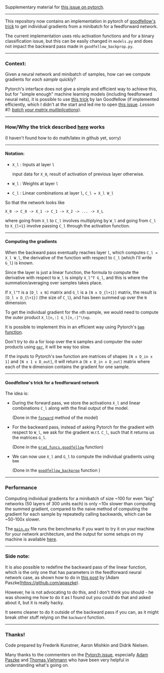 Supplementary material for [this issue on pytorch](https://github.com/pytorch/pytorch/issues/7786).

---

This repository now contains an implementation in pytorch of [goodfellow's trick](https://arxiv.org/pdf/1510.01799.pdf) to get individual gradients from a minibatch for a feedforward network.

The current implementation uses relu activation functions and for a binary classification issue, but this can be easily changed in `models.py` and does not impact the backward pass made in `goodfellow_backprop.py`.

---

### Context:

Given a neural network and minibatch of samples, how can we compute gradients for _each sample_ quickly?

Pytorch's interface does not give a simple and efficient way to achieve this, but for "simple enough" machine learning models (including feedforward neural nets), it is possible to use [this trick](https://arxiv.org/pdf/1510.01799.pdf) by Ian Goodfellow (if implemented efficiently, which I didn't at the start and led me to open [this issue](). _Lesson #1: [batch your matrix multiplications](https://pytorch.org/docs/master/torch.html#torch.bmm)_).

---

### How/Why the trick described [here](https://arxiv.org/pdf/1510.01799.pdf) works

(I haven't found how to do math/latex in github yet, sorry)

---

#### Notation:

* `X_l` : Inputs at layer `l`

  input data for `X_0`, result of activation of previous layer otherwise.

* `W_l` : Weights at layer `l`

* `C_l` : Linear combinations at layer `l`,  `C_l = X_l W_l`


So that the network looks like

    X_0 -> C_0 -> X_1 -> C_1 -> X_2 -> ... -> X_L

where going from `X_l` to `C_l` involves multiplying by `W_l` and going from `C_l` to `X_{l+1}` involve passing `C_l` through the activation function.

---

#### Computing the gradients

When the backward pass eventually reaches layer `l`, which computes `C_l = X_l W_l`, the derivative of the function with respect to `C_l` (which I'll write `G_l`) is known.

Since the layer is just a linear function, the formula to compute the derivative with respect to `W_l` is simply `X_l^T G_l`, and this is where the summation/averaging over samples takes place.

If `X_l^T` is a `[D_l x N]` matrix and `G_l` is a `[N x D_{l+1}]` matrix, the result is `[D_l x D_{l+1}]` (the size of `C_l`), and has been summed up over the `N` dimension.

To get the individual gradient for the `n`th sample, we would need to compute the outer product `X_l[n,:] G_l[n,:]^\top`.

It is possible to implement this in an efficient way using Pytorch's [`bmm` function](https://pytorch.org/docs/master/torch.html#torch.bmm). 

Don't try to do a for loop over the `N` samples and computer the outer products using [`ger`](https://pytorch.org/docs/master/torch.html#torch.ger), it will be way too slow. 

If the inputs to Pytorch's `bmm` function are matrices of shapes `[N x D_in x 1]` and `[N x 1 x D_out]`, it will return a `[N x D_in x D_out]` matrix where each of the `N` dimension contains the gradient for one sample.

---

#### Goodfellow's trick for a feedforward network

The idea is:
* During the forward pass, we store the activations `X_l` and linear combinations `C_l` along with the final output of the model.
  
  (Done in the [`forward`](https://github.com/fKunstner/fast-individual-gradients-with-autodiff/blob/master/pytorch/models.py#L23) method of the model)
  
* For the backward pass, instead of asking Pytorch for the gradient with respect to `W_l`, we ask for the gradient w.r.t. `C_l`, such that it returns us the matrices `G_l`. 

  (Done in the [`grad_funcs.goodfellow`](https://github.com/fKunstner/fast-individual-gradients-with-autodiff/blob/master/pytorch/gradient_funcs.py#L39) function)

* We can now use `X_l` and `G_l` to compute the individual gradients using `bmm`

  (Done in the [`goodfellow_backprop`](https://github.com/fKunstner/fast-individual-gradients-with-autodiff/blob/master/pytorch/goodfellow_backprop.py#L4) function )

---

### Performance

Computing individual gradients for a minibatch of size ~100 for even "big" networks (50 layers of 300 units each) is only ~10x slower than computing the summed gradient, compared to the naive method of computing the gradient for each sample by repeatedly calling backwards, which can be ~50-100x slower.

The [`main.py`](https://github.com/fKunstner/fast-individual-gradients-with-autodiff/blob/master/pytorch/main.py) file runs the benchmarks if you want to try it on your machine for your network architecture, and the output for some setups on my machine is available [here](https://github.com/fKunstner/fast-individual-gradients-with-autodiff/blob/master/pytorch/results.txt).

---

### Side note:

It is also possible to redefine the backward pass of the linear function, which is the only one that has parameters in the feedforward neural network case, as shown how to do in [this post](https://github.com/pytorch/pytorch/issues/7786#issuecomment-391637797) by [Adam Paszke]https://github.com/apaszke). 

However, he is not advocating to do this, and I don't think you should - he was showing me how to do it as I found out you could do that and asked about it, but it is really hacky.

It seems cleaner to do it outside of the backward pass if you can, as it might break other stuff relying on the `backward` function.


---

### Thanks!

Code prepared by Frederik Kunstner, Aaron Mishkin and Didrik Nielsen.

Many thanks to the commenters on the [Pytorch issue](https://github.com/pytorch/pytorch/issues/7786#issuecomment-391612473),
especially [Adam Paszke](https://github.com/apaszke) and [Thomas Viehmann](https://github.com/t-vi) who have been very helpful in understanding what's going on.
